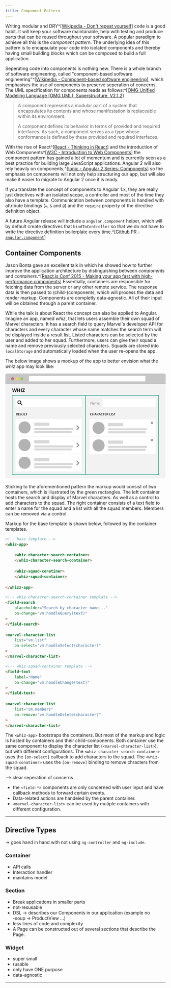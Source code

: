 ```yaml
---
title: Component Pattern
---
```


Writing modular and DRY^[[Wikipedia - Don't repeat yourself](https://en.wikipedia.org/wiki/Don%27t_repeat_yourself)] code is a good habit. It will keep your software maintanable, help with testing and produce parts that can be reused throughout your software. A popular paradigm to achieve all this is the *component pattern*. The underlying idea of this pattern is to encapsulate your code into isolated components and thereby having small building blocks which can be composed to build a full application.

Seperating code into components is nothing new. There is a whole branch of software engineering, called "component-based software engineering"^[[Wikipedia - Component-based software engineering](https://en.wikipedia.org/wiki/Component-based_software_engineering)], which emphasises the use of components to preserve seperation of concerns. The UML specification for components reads as follows:^[[OMG Unified Modeling Language (OMG UML), Superstructure, V2.1.2](http://www.omg.org/spec/UML/2.1.2/Superstructure/PDF)]

> A component represents a modular part of a system that encapsulates its contents and whose manifestation is replaceable within its environment.
>
> A component defines its behavior in terms of provided and required interfaces. As such, a component serves as a type whose conformance is defined by these provided and required interfaces.

With the rise of React^[[React - Thinking in React](http://facebook.github.io/react/docs/thinking-in-react.html)] and the introduction of Web Components^[[W3C - Introduction to Web Components](http://www.w3.org/TR/components-intro/)] the component pattern has gained a lot of momentum and is currently seen as a best practice for building large JavaScript applications. Angular 2 will also rely heavily on components,^[[Ionic - Angular 2 Series: Components](http://blog.ionic.io/angular-2-series-components/)] so the emphasis on components will not only help structuring our app, but will also make it easier to migrate to Angular 2 once it is ready.

If you translate the concept of components to Angular 1.x, they are really just directives with an isolated scope, a controller and most of the time they also have a template. Communication between components is handled with attribute bindings (`=`, `&` and `@`) and the `require` property of  the directive definition object.

A future Angular release will include a `angular.component` helper, which will by default create directives that `bindToController` so that we do not have to write the directive definition boilerplate every time.^[[Github PR - `angular.component`](https://github.com/angular/angular.js/pull/12166)]

## Container Components

Jason Bonta gave an excellent talk in which he showed how to further improve the application architecture by distinguishing between *components* and *containers*.^[[React.js Conf 2015 - Making your app fast with high-performance components](https://www.youtube.com/watch?v=KYzlpRvWZ6c&feature=youtu.be&t=22m23s)] Essentially, containers are responsible for fetching data from the server or any other remote service. The response data is then passed to (child-)components, which will process the data and render markup. Components are completly data-agnostic. All of their input will be obtained through a parent container.

While the talk is about React the concept can also be applied to Angular. Imagine an app, named *whiz*, that lets users assemble their own squad of Marvel characters. It has a search field to query Marvel's developer API for characters and every character whose name matches the search term will be displayed inside a result list. Listed characters can be selected by the user and added to her squad. Furthermore, users can give their squad a name and remove previously selected characters. Squads are stored into `localStorage` and automatically loaded when the user re-opens the app.

The below image shows a mockup of the app to better envision what the *whiz* app may look like:

![Whiz Mock](/assets/whiz-mock.png)

Sticking to the aforementioned pattern the markup would consist of two containers, which is illustrated by the green rectangles. The left container hosts the search and display of Marvel characters. As well as a control to add characters to the squad. The right container consists of a text field to enter a name for the squad and a list with all the squad members. Members can be removed via a control.

Markup for the base template is shown below, followed by the container templates.

```html
<!-- base template -->
<whiz-app>

    <whiz-character-search-container>
    </whiz-character-search-container>

    <whiz-squad-conatiner>
    </whiz-squad-container>

</whizz-app>
```

```html
<!-- whiz-character-search-container template -->
<field-search
    placeholder="Search by character name..."
    on-change="vm.handleQuery(text)"
>
</field-search>

<marvel-character-list
    list="vm.list"
    on-select="vm.handleSelect(character)"
>
</marvel-character-list>
```

```html
<!-- whiz-squad-container template -->
<field-text
    label="Name"
    on-change="vm.handleChange(text)"
>
</field-text>

<marvel-character-list
    list="vm.members"
    on-remove="vm.handleDelete(character)"
>
</marvel-character-list>
```

The `<whiz-app>` bootstraps the containers. But most of the markup and logic is hosted by containers and their child-components. Both container use the same component to display the character list (`<marvel-character-list>`), but with different configurations. The `<whiz-character-search-container>` uses the `[on-select]` callback to add characters to the squad. The `<whiz-squad-conatiner>` uses the `[on-remove]` binding to remove chracters from the squad.

--> clear seperation of concerns

- the `<field-*>` components are only concerned with user input and have callback methods to forward certain events.
- Data-related actions are handeled by the parent container.
- `<marvel-character-list>` can be used by mutiple containers with different configuration.




---

## Directive Types

-> goes hand in hand with not using `ng-controller` and `ng-include`.

### Container

- API calls
- Interaction handler
- maintains model

### Section

- Break applications in smaller parts
- not-resusable
- DSL -> describes our Components in our application (example no <div>-soup -> ProductView ...)
- less lines of code and complexity
- A Page can be constructed out of several sections that describe the Page.

### Widget

- super small
- rusable
- only have ONE purpose
- data-agnostic

---

